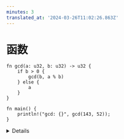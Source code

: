 ```yaml
---
minutes: 3
translated_at: '2024-03-26T11:02:26.863Z'
---
```


# 函数

<!-- mdbook-xgettext: skip -->

```rust,editable
fn gcd(a: u32, b: u32) -> u32 {
    if b > 0 {
        gcd(b, a % b)
    } else {
        a
    }
}

fn main() {
    println!("gcd: {}", gcd(143, 52));
}
```

<details>

- 声明参数后面跟着一个类型（与某些编程语言的顺序相反），然后是返回类型。
- 函数体（或任何代码块）中的最后一个表达式成为返回值。只需省略表达式末尾的 `;`。可以使用 `return` 关键字进行提前返回，但在函数末尾，"裸值" 形式是习惯用法（重构 `gcd` 以使用 `return`）。
- 一些函数没有返回值，返回 "单位类型"，`()`。如果省略了 `-> ()` 返回类型，编译器会推断出来。
- 不支持重载 -- 每个函数有单一实现。
  - 始终需要固定数量的参数。不支持默认参数。可以使用宏来支持可变参数函数。
  - 始终需要一组特定的参数类型。这些类型可以是泛型，稍后将介绍。

</details>
